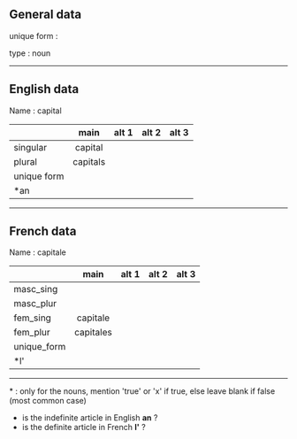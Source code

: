 ## General data

unique form :

type : noun

---

## English data

Name : capital

|             |   main   | alt 1 | alt 2 | alt 3 |
| :---------- | :------: | :---: | :---: | ----- |
| singular    | capital  |       |       |       |
| plural      | capitals |       |       |       |
| unique form |          |       |       |       |
| \*an        |          |       |       |       |

---

## French data

Name : capitale

|             |   main    | alt 1 | alt 2 | alt 3 |
| :---------- | :-------: | :---: | :---: | :---: |
| masc_sing   |           |       |       |       |
| masc_plur   |           |       |       |       |
| fem_sing    | capitale  |       |       |       |
| fem_plur    | capitales |       |       |       |
| unique_form |           |       |       |       |
| \*l'        |           |       |       |       |

---

\* : only for the nouns, mention 'true' or 'x' if true, else leave blank if false (most common case)

- is the indefinite article in English **an** ?
- is the definite article in French **l'** ?
